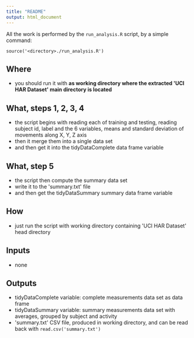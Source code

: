 ```yaml
---
title: "README"
output: html_document
---
```


All the work is performed by the `run_analysis.R` script, by a simple command:
```
source('<directory>./run_analysis.R')
```

Where
---------------------------------------------------------------------------------------

- you should run it with **as working directory where the extracted 'UCI HAR Dataset' main directory is located**

What, steps 1, 2, 3, 4
---------------------------------------------------------------------------------------

- the script begins with reading each of training and testing, reading subject id, label and the 6 variables, means and standard deviation of movements along X, Y, Z axis
- then it merge them into a single data set
- and then get it into the tidyDataComplete data frame variable

What, step 5
---------------------------------------------------------------------------------------

- the script then compute the summary data set
- write it to the 'summary.txt' file
- and then get the tidyDataSummary summary data frame variable

How
---------------------------------------------------------------------------------------

- just run the script with working directory containing 'UCI HAR Dataset' head directory

Inputs
---------------------------------------------------------------------------------------

- none

Outputs
---------------------------------------------------------------------------------------

- tidyDataComplete variable: complete measurements data set as data frame
- tidyDataSummary variable: summary measurements data set with averages, grouped by subject and activity
- 'summary.txt' CSV file, produced in working directory, and can be read back with `read.csv('summary.txt')`


